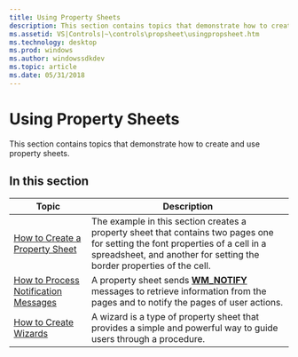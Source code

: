 ```yaml
---
title: Using Property Sheets
description: This section contains topics that demonstrate how to create and use property sheets.
ms.assetid: VS|Controls|~\controls\propsheet\usingpropsheet.htm
ms.technology: desktop
ms.prod: windows
ms.author: windowssdkdev
ms.topic: article
ms.date: 05/31/2018
---
```


# Using Property Sheets

This section contains topics that demonstrate how to create and use property sheets.

## In this section



| Topic                                                                                | Description                                                                                                                                                                                                         |
|--------------------------------------------------------------------------------------|---------------------------------------------------------------------------------------------------------------------------------------------------------------------------------------------------------------------|
| [How to Create a Property Sheet](create-a-property-sheet.md)<br/>             | The example in this section creates a property sheet that contains two pages one for setting the font properties of a cell in a spreadsheet, and another for setting the border properties of the cell. <br/> |
| [How to Process Notification Messages](process-notification-messages.md)<br/> | A property sheet sends [**WM\_NOTIFY**](wm-notify.md) messages to retrieve information from the pages and to notify the pages of user actions. <br/>                                                         |
| [How to Create Wizards](wizards.md)<br/>                                      | A wizard is a type of property sheet that provides a simple and powerful way to guide users through a procedure. <br/>                                                                                        |



 

 

 





